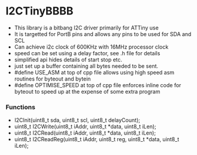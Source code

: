 # I2CTinyBBBB

- This library is a bitbang I2C driver primarily for ATTiny use
- It is targetted for PortB pins and allows any pins to be used for SDA and SCL
- Can achieve i2c clock of 600KHz with 16MHz processor clock
- speed can be set using a delay factor, see .h file for details
- simplified api hides details of start stop etc.
- just set up a buffer containing all bytes needed to be sent.
- #define USE_ASM at top of cpp file allows using high speed asm routines for byteout and bytein
- #define OPTIMISE_SPEED at top of cpp file enforces inline code for byteout to speed up at the expense of some extra program

### Functions

- I2CInit(uint8_t sda, uint8_t scl, uint8_t delayCount);
- uint8_t I2CWrite(uint8_t iAddr, uint8_t *data, uint8_t iLen);
- uint8_t I2CRead(uint8_t iAddr, uint8_t *data, uint8_t iLen);
- uint8_t I2CReadReg(uint8_t iAddr, uint8_t reg, uint8_t *data, uint8_t iLen);



